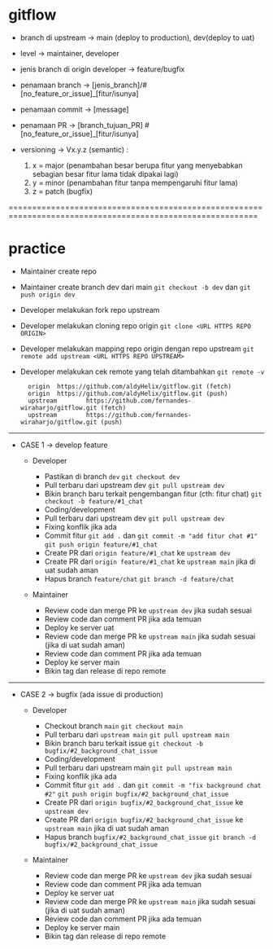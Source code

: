 # gitflow

- branch di upstream -> main (deploy to production), dev(deploy to uat)
- level -> maintainer, developer

- jenis branch di origin developer -> feature/bugfix

- penamaan branch -> [jenis_branch]/#[no_feature_or_issue]_[fitur/isunya]
- penamaan commit -> [message]
- penamaan PR -> [branch_tujuan_PR] #[no_feature_or_issue]_[fitur/isunya]

- versioning -> Vx.y.z (semantic) :
  1. x = major (penambahan besar berupa fitur yang menyebabkan sebagian besar fitur lama tidak dipakai lagi)
  2. y = minor (penambahan fitur tanpa mempengaruhi fitur lama)
  3. z = patch (bugfix)

===========================================================================================================

# practice

- Maintainer create repo
- Maintainer create branch dev dari main
  `git checkout -b dev` dan `git push origin dev`

- Developer melakukan fork repo upstream
- Developer melakukan cloning repo origin
  `git clone <URL HTTPS REPO ORIGIN>`
- Developer melakukan mapping repo origin dengan repo upstream
  `git remote add upstream <URL HTTPS REPO UPSTREAM>`
  
- Developer melakukan cek remote yang telah ditambahkan
  `git remote -v`
  ```
    origin  https://github.com/aldyHelix/gitflow.git (fetch)
    origin  https://github.com/aldyHelix/gitflow.git (push)
    upstream        https://github.com/fernandes-wiraharjo/gitflow.git (fetch)
    upstream        https://github.com/fernandes-wiraharjo/gitflow.git (push)
  ```

--------------------------------------------------------------------------------------------------
- CASE 1 -> develop feature
  * Developer
    - Pastikan di branch `dev`
      `git checkout dev`
    - Pull terbaru dari upstream dev
      `git pull upstream dev`
    - Bikin branch baru terkait pengembangan fitur (cth: fitur chat)
      `git checkout -b feature/#1_chat`
    - Coding/development
    - Pull terbaru dari upstream dev
      `git pull upstream dev`
    - Fixing konflik jika ada
    - Commit fitur
      `git add .` dan `git commit -m "add fitur chat #1"`
      `git push origin feature/#1_chat`
    - Create PR dari `origin feature/#1_chat` ke `upstream dev`
    - Create PR dari `origin feature/#1_chat` ke `upstream main` jika di uat sudah aman
    - Hapus branch `feature/chat`
      `git branch -d feature/chat`

  * Maintainer
    - Review code dan merge PR ke `upstream dev` jika sudah sesuai
    - Review code dan comment PR jika ada temuan
    - Deploy ke server uat
    - Review code dan merge PR ke `upstream main` jika sudah sesuai (jika di uat sudah aman)
    - Review code dan comment PR jika ada temuan
    - Deploy ke server main
    - Bikin tag dan release di repo remote

--------------------------------------------------------------------------------------------------
- CASE 2 -> bugfix (ada issue di production)
  * Developer
    - Checkout branch `main`
      `git checkout main`
    - Pull terbaru dari `upstream main`
      `git pull upstream main`
    - Bikin branch baru terkait issue
      `git checkout -b bugfix/#2_background_chat_issue`
    - Coding/development
    - Pull terbaru dari upstream main
      `git pull upstream main`
    - Fixing konflik jika ada
    - Commit fitur
      `git add .` dan `git commit -m "fix background chat #2"`
      `git push origin bugfix/#2_background_chat_issue`
    - Create PR dari `origin bugfix/#2_background_chat_issue` ke `upstream dev`
    - Create PR dari `origin bugfix/#2_background_chat_issue` ke `upstream main` jika di uat sudah aman
    - Hapus branch `bugfix/#2_background_chat_issue`
      `git branch -d bugfix/#2_background_chat_issue`

  * Maintainer
    - Review code dan merge PR ke `upstream dev` jika sudah sesuai
    - Review code dan comment PR jika ada temuan
    - Deploy ke server uat
    - Review code dan merge PR ke `upstream main` jika sudah sesuai (jika di uat sudah aman)
    - Review code dan comment PR jika ada temuan
    - Deploy ke server main
    - Bikin tag dan release di repo remote
